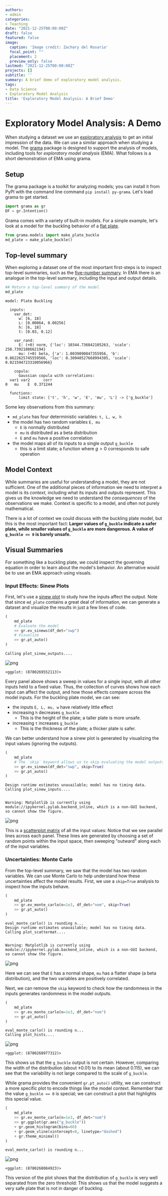 ```yaml
---
authors:
- admin
categories:
- Teaching
date: "2021-12-25T00:00:00Z"
draft: false
featured: false
image:
  caption: 'Image credit: Zachary del Rosario'
  focal_point: ""
  placement: 2
  preview_only: false
lastmod: "2021-12-25T00:00:00Z"
projects: []
subtitle: ''
summary: A brief demo of exploratory model analysis.
tags:
- Data Science
- Exploratory Model Analysis
title: 'Exploratory Model Analysis: A Brief Demo'
---
```

# Exploratory Model Analysis: A Demo

When studying a dataset we use an [exploratory analysis](https://en.wikipedia.org/wiki/Exploratory_data_analysis) to get an initial impression of the data. We can use a similar approach when studying a model. The [grama](https://joss.theoj.org/papers/10.21105/joss.02462) package is designed to support the analysis of models, including tools for *exploratory model analysis* (EMA). What follows is a short demonstration of EMA using grama.


## Setup

The grama package is a toolkit for analyzing models; you can install it from PyPI with the command line command `pip install py-grama`. Let's load grama to get started.



```python
import grama as gr
DF = gr.Intention()

```

Grama comes with a variety of built-in models. For a simple example, let's look at a model for the buckling behavior of a [flat plate](https://en.wikipedia.org/wiki/Buckling#Plate_buckling).



```python
from grama.models import make_plate_buckle
md_plate = make_plate_buckle()

```

## Top-level summary

When exploring a dataset one of the most important first-steps is to inspect top-level summaries, such as the [five-number summary](https://en.wikipedia.org/wiki/Five-number_summary). In EMA there is an analogue in the top-level summary, including the input and output details.



```python
## Return a top-level summary of the model
md_plate

```




    model: Plate Buckling
    
      inputs:
        var_det:
          w: [6, 18]
          L: [0.00064, 0.00256]
          h: [6, 18]
          t: [0.03, 0.12]
    
        var_rand:
          E: (+0) norm, {'loc': 10344.736842105263, 'scale': 258.7392188662194}
          mu: (+0) beta, {'a': 1.0039090847355956, 'b': 0.8622625745559566, 'loc': 0.30940527668994305, 'scale': 0.021594723310056966}
    
        copula:
          Gaussian copula with correlations:
      var1 var2      corr
    0   mu    E  0.371244
    
      functions:
          limit state: ['t', 'h', 'w', 'E', 'mu', 'L'] -> ['g_buckle']



Some key observations from this summary:

- `md_plate` has four deterministic variables: `t, L, w, h`
- the model has two random variables `E, mu`
  - `E` is normally distributed
  - `mu` is distributed as a beta distribution
  - `E` and `mu` have a positive correlation
- the model maps all of its inputs to a single output `g_buckle`
  - this is a limit state; a function where $g > 0$ corresponds to safe operation

## Model Context
  
While summaries are useful for understanding a model, they are not sufficient. One of the additional pieces of information we need to interpret a model is its *context*, including what its inputs and outputs represent. This gives us the knowledge we need to understand the *consequences* of the observations we make. Context is specific to a model, and often not purely mathematical.
  
There is a lot of context we could discuss with the buckling plate model, but this is the most important fact: **Larger values of `g_buckle` indicate a safer plate, while smaller values of `g_buckle` are more dangerous. A value of `g_buckle == 0` is barely unsafe.**
  

## Visual Summaries

For something like a buckling plate, we could inspect the governing equation in order to learn about the model's behavior. An alternative would be to use an EMA approach using visuals.


### Input Effects: Sinew Plots

First, let's use a [sinew plot](https://py-grama.readthedocs.io/en/latest/source/grama.html?highlight=sinew#grama.eval_random.eval_sinews) to study how the inputs affect the output. Note that since `md_plate` contains a great deal of information, we can generate a dataset and visualize the results in just a few lines of code.



```python
(
    md_plate
    # Evaluate the model
    >> gr.ev_sinews(df_det="swp")
    # Visualize
    >> gr.pt_auto()
)
```

    Calling plot_sinew_outputs....



    
![png](/media/ema-intro_files/ema-intro_11_1.png)
    





    <ggplot: (8780269552113)>



Every panel above shows a sweep in values for a single input, with all other inputs held to a fixed value. Thus, the collection of curves shows how each input can affect the output, and how those effects compare across the model inputs. For the buckling plate model, we can see:

- the inputs `E, L, mu, w` have relatively little effect
- increasing `h` decreases `g_buckle`
  - This is the height of the plate; a taller plate is more unsafe.
- increasing `t` increases `g_buckle`
  - This is the thickness of the plate; a thicker plate is safer.


We can better understand how a sinew plot is generated by visualizing the input values (ignoring the outputs).



```python
(
    md_plate
    # The `skip` keyword allows us to skip evaluating the model outputs
    >> gr.ev_sinews(df_det="swp", skip=True)
    >> gr.pt_auto()
)
```

    Design runtime estimates unavailable; model has no timing data.
    Calling plot_sinew_inputs....


    Warning: Matplotlib is currently using module://ipykernel.pylab.backend_inline, which is a non-GUI backend, so cannot show the figure.



    
![png](/media/ema-intro_files/ema-intro_14_2.png)
    


This is a [scatterplot matrix](https://en.wikipedia.org/wiki/Scatter_plot#Scatter_plot_matrices) of all the input values: Notice that we see parallel lines across each panel. These lines are generated by choosing a set of random points within the input space, then sweeping "outward" along each of the input variables.


### Uncertainties: Monte Carlo

From the top-level summary, we saw that the model has two random variables. We can use Monte Carlo to help understand how these uncertainties affect the model results. First, we use a `skip=True` analysis to inspect how the inputs behave.



```python
(
    md_plate
    >> gr.ev_monte_carlo(n=1e3, df_det="nom", skip=True)
    >> gr.pt_auto()
)
```

    eval_monte_carlo() is rounding n...
    Design runtime estimates unavailable; model has no timing data.
    Calling plot_scattermat....


    Warning: Matplotlib is currently using module://ipykernel.pylab.backend_inline, which is a non-GUI backend, so cannot show the figure.



    
![png](/media/ema-intro_files/ema-intro_17_2.png)
    


Here we can see that `E` has a normal shape, `mu` has a flatter shape (a beta distribution), and the two variables are positively correlated.


Next, we can remove the `skip` keyword to check how the randomness in the inputs generates randomness in the model outputs. 



```python
(
    md_plate
    >> gr.ev_monte_carlo(n=1e3, df_det="nom")
    >> gr.pt_auto()
)
```

    eval_monte_carlo() is rounding n...
    Calling plot_hists....



    
![png](/media/ema-intro_files/ema-intro_20_1.png)
    





    <ggplot: (8780268977312)>



This shows us that the `g_buckle` output is not certain. However, comparing the width of the distribution (about $\pm 0.01$) to its mean (about $0.115$), we can see that the variability is not large compared to the scale of `g_buckle`.

While grama provides the convenient `gr.pt_auto()` utility, we can construct a more specific plot to encode things like the model context. Remember that the value `g_buckle == 0` is special; we can construct a plot that highlights this special value.



```python
(
    md_plate
    >> gr.ev_monte_carlo(n=1e3, df_det="nom")
    >> gr.ggplot(gr.aes("g_buckle"))
    + gr.geom_histogram(bins=60)
    + gr.geom_vline(xintercept=0, linetype="dashed")
    + gr.theme_minimal()
)
```

    eval_monte_carlo() is rounding n...



    
![png](/media/ema-intro_files/ema-intro_22_1.png)
    





    <ggplot: (8780268084923)>



This version of the plot shows that the distribution of `g_buckle` is very well separated from the zero threshold: This shows us that the model suggests a very safe plate that is not in danger of buckling.

